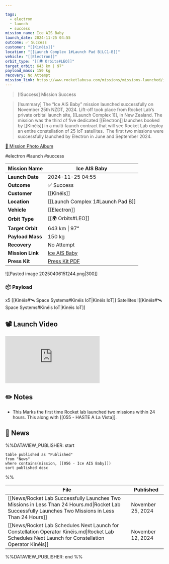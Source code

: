 ```yaml
---

tags:
  - electron
  - launch
  - success
mission_name: Ice AIS Baby
launch_date: 2024-11-25 04:55
outcome: ✅ Success
customer: "[[Kinéis]]"
location: "[[Launch Complex 1#Launch Pad B|LC1-B]]"
vehicle: "[[Electron]]"
orbit_type: "[[🌍 Orbits#LEO]]"
target_orbit: 643 km | 97°
payload_mass: 150 kg
recovery: No Attempt
mission_link: https://www.rocketlabusa.com/missions/missions-launched/ice-ais-baby/
---
```


>[!Success] Mission Success

>[!summary]
The “Ice AIS Baby” mission launched successfully on November 25th NZDT, 2024. Lift-off took place from Rocket Lab’s private orbital launch site, [[Launch Complex 1]], in New Zealand. The mission was the third of five dedicated [[Electron]] launches booked by [[Kinéis]] in a multi-launch contract that will see Rocket Lab deploy an entire constellation of 25 IoT satellites.  The first two missions were successfully launched by Electron in June and September 2024. 
>
[📸 Mission Photo Album](https://www.flickr.com/photos/rocketlab/albums/72177720322166233/)

#electron #launch #success

| **Mission Name** | Ice AIS Baby                                                                          |
| ---------------- | ------------------------------------------------------------------------------------- |
| **Launch Date**  | 2024-11-25 04:55                                                                      |
| **Outcome**      | ✅ Success                                                                             |
| **Customer**     | [[Kinéis]]                                                                            |
| **Location**     | [[Launch Complex 1#Launch Pad B]]                                                     |
| **Vehicle**      | [[Electron]]                                                                          |
| **Orbit Type**   | [[🌍 Orbits#LEO]]                                                                     |
| **Target Orbit** | 643 km &#124; 97°                                                                     |
| **Payload Mass** | 150 kg                                                                                |
| **Recovery**     | No Attempt                                                                            |
| **Mission Link** | [Ice AIS Baby](https://www.rocketlabusa.com/missions/missions-launched/ice-ais-baby/) |
| **Press Kit**    | [Press Kit PDF](https://rocketlabcorp.com/assets/Uploads/Ice-AIS-Baby-Press-Kit2.pdf) |

![[Pasted image 20250406151244.png|300]]

### 📦 Payload

x5 [[Kinéis#🛰️ Space Systems#Kinéis IoT|Kinéis IoT]] Satellites ![[Kinéis#🛰️ Space Systems#Kinéis IoT|Kinéis IoT]]

## 📽️ Launch Video

<div class="responsive-video">
<iframe src="https://www.youtube.com/embed/i081vyh3WO0" title="Rocket Lab&#39;s Electron - Ice AIS Baby Mission" frameborder="0" allow="accelerometer; autoplay; clipboard-write; encrypted-media; gyroscope; picture-in-picture; web-share" referrerpolicy="strict-origin-when-cross-origin" allowfullscreen></iframe>     
</div>

## ✏️ Notes

- This Marks the first time Rocket lab launched two missions within 24 hours. This along with [[055 - HASTE A La Vista]].

## 📰 News
%%DATAVIEW_PUBLISHER: start
```
table published as "Published"
from "News"
where contains(mission, [[056 - Ice AIS Baby]])
sort published desc
```
%%

| File                                                                                                                                                 | Published         |
| ---------------------------------------------------------------------------------------------------------------------------------------------------- | ----------------- |
| [[News/Rocket Lab Successfully Launches Two Missions in Less Than 24 Hours.md\|Rocket Lab Successfully Launches Two Missions in Less Than 24 Hours]] | November 25, 2024 |
| [[News/Rocket Lab Schedules Next Launch for Constellation Operator Kinéis.md\|Rocket Lab Schedules Next Launch for Constellation Operator Kinéis]]   | November 12, 2024 |

%%DATAVIEW_PUBLISHER: end %%